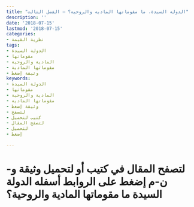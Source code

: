 ```yaml
---
title: "الدولة السيدة، ما مقوماتها المادية والروحية؟ – الفصل الثالث"
description: ''
date: '2018-07-15'
lastmod: '2018-07-15'
categories:
- نظرية القيمة
tags:
- الدولة السيدة
- مقوماتها
- المادية والروحية
- مقوماتها المادية
- وثيقة إضغط
keywords:
- الدولة السيدة
- مقوماتها
- المادية والروحية
- مقوماتها المادية
- وثيقة إضغط
- لتصفح
- كتيب لتحميل
- لتصفح المقال
- لتحميل
- إضغط

---
```

# **لتصفح المقال في كتيب أو لتحميل وثيقة و-ن-م إضغط على الروابط أسفله** **الدولة السيدة ما مقوماتها المادية والروحية؟**

###